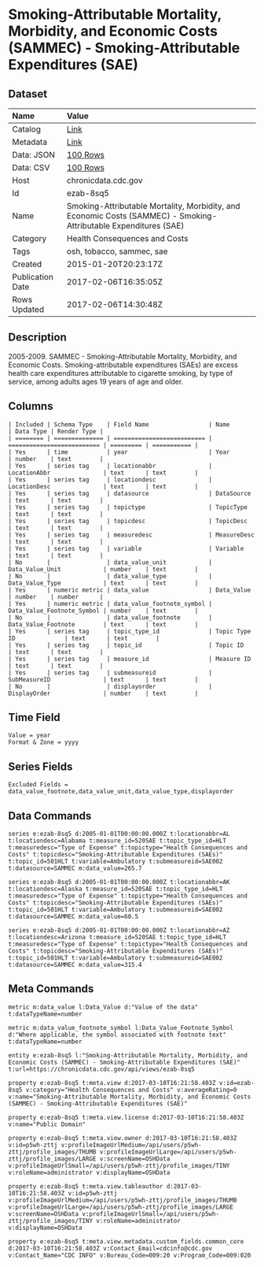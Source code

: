 # Smoking-Attributable Mortality, Morbidity, and Economic Costs (SAMMEC) - Smoking-Attributable Expenditures (SAE)

## Dataset

| Name | Value |
| :--- | :---- |
| Catalog | [Link](https://catalog.data.gov/dataset/smoking-attributable-mortality-morbidity-and-economic-costs-sammec-smoking-attributable-ex-827db) |
| Metadata | [Link](https://chronicdata.cdc.gov/api/views/ezab-8sq5) |
| Data: JSON | [100 Rows](https://chronicdata.cdc.gov/api/views/ezab-8sq5/rows.json?max_rows=100) |
| Data: CSV | [100 Rows](https://chronicdata.cdc.gov/api/views/ezab-8sq5/rows.csv?max_rows=100) |
| Host | chronicdata.cdc.gov |
| Id | ezab-8sq5 |
| Name | Smoking-Attributable Mortality, Morbidity, and Economic Costs (SAMMEC) - Smoking-Attributable Expenditures (SAE) |
| Category | Health Consequences and Costs |
| Tags | osh, tobacco, sammec, sae |
| Created | 2015-01-20T20:23:17Z |
| Publication Date | 2017-02-06T16:35:05Z |
| Rows Updated | 2017-02-06T14:30:48Z |

## Description

2005-2009. SAMMEC - Smoking-Attributable Mortality, Morbidity, and Economic Costs. Smoking-attributable expenditures (SAEs) are excess health care expenditures attributable to cigarette smoking, by type of service, among adults ages 19 years of age and older.

## Columns

```ls
| Included | Schema Type    | Field Name                 | Name                       | Data Type | Render Type |
| ======== | ============== | ========================== | ========================== | ========= | =========== |
| Yes      | time           | year                       | Year                       | number    | text        |
| Yes      | series tag     | locationabbr               | LocationAbbr               | text      | text        |
| Yes      | series tag     | locationdesc               | LocationDesc               | text      | text        |
| Yes      | series tag     | datasource                 | DataSource                 | text      | text        |
| Yes      | series tag     | topictype                  | TopicType                  | text      | text        |
| Yes      | series tag     | topicdesc                  | TopicDesc                  | text      | text        |
| Yes      | series tag     | measuredesc                | MeasureDesc                | text      | text        |
| Yes      | series tag     | variable                   | Variable                   | text      | text        |
| No       |                | data_value_unit            | Data_Value_Unit            | number    | text        |
| No       |                | data_value_type            | Data_Value_Type            | text      | text        |
| Yes      | numeric metric | data_value                 | Data_Value                 | number    | number      |
| Yes      | numeric metric | data_value_footnote_symbol | Data_Value_Footnote_Symbol | number    | text        |
| No       |                | data_value_footnote        | Data_Value_Footnote        | text      | text        |
| Yes      | series tag     | topic_type_id              | Topic Type ID              | text      | text        |
| Yes      | series tag     | topic_id                   | Topic ID                   | text      | text        |
| Yes      | series tag     | measure_id                 | Measure ID                 | text      | text        |
| Yes      | series tag     | submeasureid               | SubMeasureID               | text      | text        |
| No       |                | displayorder               | DisplayOrder               | number    | text        |
```

## Time Field

```ls
Value = year
Format & Zone = yyyy
```

## Series Fields

```ls
Excluded Fields = data_value_footnote,data_value_unit,data_value_type,displayorder
```

## Data Commands

```ls
series e:ezab-8sq5 d:2005-01-01T00:00:00.000Z t:locationabbr=AL t:locationdesc=Alabama t:measure_id=520SAE t:topic_type_id=HLT t:measuredesc="Type of Expense" t:topictype="Health Consequences and Costs" t:topicdesc="Smoking-Attributable Expenditures (SAEs)" t:topic_id=501HLT t:variable=Ambulatory t:submeasureid=SAE002 t:datasource=SAMMEC m:data_value=265.7

series e:ezab-8sq5 d:2005-01-01T00:00:00.000Z t:locationabbr=AK t:locationdesc=Alaska t:measure_id=520SAE t:topic_type_id=HLT t:measuredesc="Type of Expense" t:topictype="Health Consequences and Costs" t:topicdesc="Smoking-Attributable Expenditures (SAEs)" t:topic_id=501HLT t:variable=Ambulatory t:submeasureid=SAE002 t:datasource=SAMMEC m:data_value=60.5

series e:ezab-8sq5 d:2005-01-01T00:00:00.000Z t:locationabbr=AZ t:locationdesc=Arizona t:measure_id=520SAE t:topic_type_id=HLT t:measuredesc="Type of Expense" t:topictype="Health Consequences and Costs" t:topicdesc="Smoking-Attributable Expenditures (SAEs)" t:topic_id=501HLT t:variable=Ambulatory t:submeasureid=SAE002 t:datasource=SAMMEC m:data_value=315.4
```

## Meta Commands

```ls
metric m:data_value l:Data_Value d:"Value of the data" t:dataTypeName=number

metric m:data_value_footnote_symbol l:Data_Value_Footnote_Symbol d:"Where applicable, the symbol associated with footnote text" t:dataTypeName=number

entity e:ezab-8sq5 l:"Smoking-Attributable Mortality, Morbidity, and Economic Costs (SAMMEC) - Smoking-Attributable Expenditures (SAE)" t:url=https://chronicdata.cdc.gov/api/views/ezab-8sq5

property e:ezab-8sq5 t:meta.view d:2017-03-10T16:21:58.403Z v:id=ezab-8sq5 v:category="Health Consequences and Costs" v:averageRating=0 v:name="Smoking-Attributable Mortality, Morbidity, and Economic Costs (SAMMEC) - Smoking-Attributable Expenditures (SAE)"

property e:ezab-8sq5 t:meta.view.license d:2017-03-10T16:21:58.403Z v:name="Public Domain"

property e:ezab-8sq5 t:meta.view.owner d:2017-03-10T16:21:58.403Z v:id=p5wh-zttj v:profileImageUrlMedium=/api/users/p5wh-zttj/profile_images/THUMB v:profileImageUrlLarge=/api/users/p5wh-zttj/profile_images/LARGE v:screenName=OSHData v:profileImageUrlSmall=/api/users/p5wh-zttj/profile_images/TINY v:roleName=administrator v:displayName=OSHData

property e:ezab-8sq5 t:meta.view.tableauthor d:2017-03-10T16:21:58.403Z v:id=p5wh-zttj v:profileImageUrlMedium=/api/users/p5wh-zttj/profile_images/THUMB v:profileImageUrlLarge=/api/users/p5wh-zttj/profile_images/LARGE v:screenName=OSHData v:profileImageUrlSmall=/api/users/p5wh-zttj/profile_images/TINY v:roleName=administrator v:displayName=OSHData

property e:ezab-8sq5 t:meta.view.metadata.custom_fields.common_core d:2017-03-10T16:21:58.403Z v:Contact_Email=cdcinfo@cdc.gov v:Contact_Name="CDC INFO" v:Bureau_Code=009:20 v:Program_Code=009:020
```